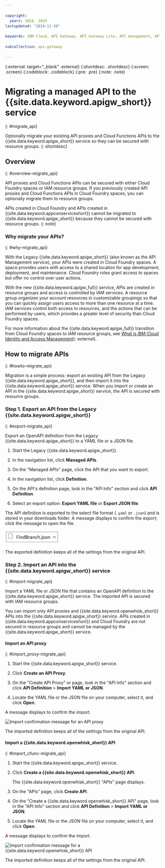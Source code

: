 ```yaml
---

copyright:
  years: 2018, 2019
lastupdated: "2019-11-30"

keywords: IBM Cloud, API Gateway, API Gateway Lite, API management, API, manage, gateway, migrate, upgrade, space, resource group, import, export

subcollection: api-gateway

---
```



{:external: target="_blank" .external} 
{:shortdesc: .shortdesc}
{:screen: .screen}
{:codeblock: .codeblock}
{:pre: .pre}
{:note: .note}

# Migrating a managed API to the {{site.data.keyword.apigw_short}} service
{: #migrate_api}

Optionally migrate your existing API proxies and Cloud Functions APIs to the {{site.data.keyword.apigw_short}} service so they can be secured with resource groups.
{: shortdesc}


## Overview
{: #overview-migrate_api}

API proxies and Cloud Functions APIs can be secured with either Cloud Foundry spaces or IAM resource groups. If you previously created API proxies and Cloud Functions APIs in Cloud Foundry spaces, you can optionally migrate them to resource groups.

APIs created in Cloud Foundry and APIs created in {{site.data.keyword.appconserviceshort}} cannot be migrated to {{site.data.keyword.apigw_short}} because they cannot be secured with resource groups.
{: note}

### Why migrate your APIs?
{: #why-migrate_api}

With the Legacy {{site.data.keyword.apigw_short}} (also known as the API Management service), your APIs were created in Cloud Foundry spaces. A space provides users with access to a shared location for app development, deployment, and maintenance. Cloud Foundry roles grant access to spaces but offer no control over user actions. 

With the new {{site.data.keyword.apigw_full}} service, APIs are created in resource groups and access is controlled by IAM services. A resource group organizes your account resources in customizable groupings so that you can quickly assign users access to more than one resource at a time. IAM services control both access to resources, and the actions that can be performed by users, which provides a greater level of security than Cloud Foundry spaces.

For more information about the {{site.data.keyword.apigw_full}} transition from Cloud Foundry spaces to IAM resource groups, see [What is IBM Cloud Identity and Access Management](/docs/iam?topic=iam-iamoverview){: external}.

## How to migrate APIs
{: #howto-migrate_api}

Migration is a simple process: export an existing API from the Legacy {{site.data.keyword.apigw_short}}, and then import it into the {{site.data.keyword.apigw_short}} service. When you import or create an API in the {{site.data.keyword.apigw_short}} service, the API is secured with resource groups.

### Step 1. Export an API from the Legacy {{site.data.keyword.apigw_short}}
{: #export-migrate_api}

Export an OpenAPI definition from the Legacy {{site.data.keyword.apigw_short}} to a YAML file or a JSON file.

1. Start the Legacy {{site.data.keyword.apigw_short}}.

2. In the navigation list, click **Managed APIs**.

3. On the "Managed APIs" page, click the API that you want to export.

4. In the navigation list, click **Definition**.

5. On the API's definition page, look in the "API Info" section and click  **API Definition**.

6. Select an export option: **Export YAML file** or **Export JSON file**.

The API definition is exported to the select file format (`.yaml` or `.json`) and is stored in your downloads folder. A message displays to confirm the export; click the message to open the file.

![Export confirmation message](images/msg_export_conf.png "Export confirmation message")

The exported definition keeps all of the settings from the original API.


### Step 2. Import an API into the {{site.data.keyword.apigw_short}} service
{: #import-migrate_api}

Import a YAML file or JSON file that contains an OpenAPI definition to the {{site.data.keyword.apigw_short}} service. The imported API is secured with IAM resource groups.

You can import only API proxies and {{site.data.keyword.openwhisk_short}} APIs into the {{site.data.keyword.apigw_short}} service. APIs created in {{site.data.keyword.appconserviceshort}} and Cloud Foundry are not secured in resource groups and cannot be managed by the {{site.data.keyword.apigw_short}} service.

#### Import an API proxy 
{: #import_proxy-migrate_api}

1. Start the {{site.data.keyword.apigw_short}} service.

2. Click **Create an API Proxy**.

3. On the "Create API Proxy" or  page, look in the "API Info" section and click  **API Definition** > **Import YAML or JSON**.

4. Locate the YAML file or the JSON file on your computer, select it, and click **Open**.
  
A message displays to confirm the import.
  
![Import confirmation message for an API proxy](images/imsg_import_conf.png "Import confirmation message")

The imported definition keeps all of the settings from the original API.

#### Import a {{site.data.keyword.openwhisk_short}} API
{: #import_cfunc-migrate_api}

1. Start the {{site.data.keyword.apigw_short}} service.

2. Click **Create a {{site.data.keyword.openwhisk_short}} API**.

   The {{site.data.keyword.openwhisk_short}} "APIs" page displays.
  
3. On the "APIs" page, click **Create API**. 

4. On the "Create a {{site.data.keyword.openwhisk_short}} API" page, look in the "API Info" section and click **API Definition** > **Import YAML or JSON**.
  
5. Locate the YAML file or the JSON file on your computer, select it, and click **Open**.
  
A message displays to confirm the import.
  
![Import confirmation message for a {{site.data.keyword.openwhisk_short}} API](images/imsg_import_conf.png "Import confirmation message")

The imported definition keeps all of the settings from the original API.
